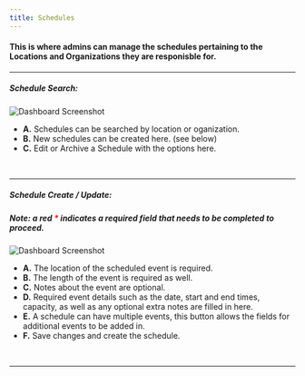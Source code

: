```yaml
---
title: Schedules
---
```


#### This is where admins can manage the schedules pertaining to the Locations and Organizations they are responisble for.

<hr />

##### Schedule Search:

![Dashboard Screenshot](/screenPrints/ScheduleSearch.png)

- **A.** Schedules can be searched by location or oganization.
- **B.** New schedules can be created here. (see below)
- **C.** Edit or Archive a Schedule with the options here.

<br />

<hr />

##### Schedule Create / Update:
##### Note: a red <b style="color: red;">*</b> indicates a required field that needs to be completed to proceed.

![Dashboard Screenshot](/screenPrints/ScheduleCreate.png)

- **A.** The location of the scheduled event is required.
- **B.** The length of the event is required as well.
- **C.** Notes about the event are optional.
- **D.** Required event details such as the date, start and end times, capacity, as well as any optional extra notes are filled in here.
- **E.** A schedule can have multiple events, this button allows the fields for additional events to be added in.
- **F.** Save changes and create the schedule.

<br />

<hr />